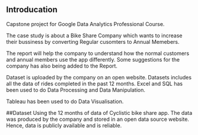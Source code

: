 ## Introducation
Capstone project for Google Data Analytics Professional Course. 

The case study is about a Bike Share Company which wants to increase their bussiness by converting Regular cusomters to Annual Memebers. 

The report will help the company to understand how the normal customers and annual members use the app differently. 
Some suggestions for the company has also being added to the Report. 

Dataset is uploaded by the company on an open website. Datasets includes all the data of rides completed in the past 12 months. 
Excel and SQL has been used to do Data Processing and Data Manipulation. 

Tableau has been used to do Data Visualisation.

##Dataset
Using the 12 months of data of Cyclistic bike share app. 
The data was produced by the company and stored in an open data source website. Hence, data is publicly available and is reliable.



